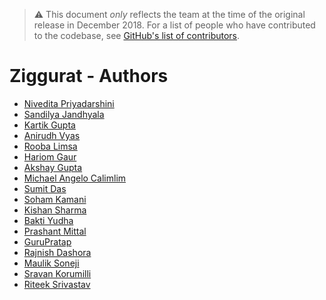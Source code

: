 > ⚠ This document _only_ reflects the team at the time of the original release in December 2018. For a list of people who have contributed to the codebase, see [GitHub's list of contributors](https://github.com/gojektech/ziggurat/graphs/contributors).

# Ziggurat - Authors

* [Nivedita Priyadarshini](https://github.com/nid90)
* [Sandilya Jandhyala](https://github.com/jysandy)
* [Kartik Gupta](https://github.com/kartik7153)
* [Anirudh Vyas](https://github.com/theanirudhvyas)
* [Rooba Limsa](https://github.com/roobalimsab)
* [Hariom Gaur](https://github.com/hogaur)
* [Akshay Gupta](https://github.com/kitallis)
* [Michael Angelo Calimlim](http://github.com/macalimlim)
* [Sumit Das]()
* [Soham Kamani](https://github.com/sohamkamani)
* [Kishan Sharma](https://github.com/kishanrulz)
* [Bakti Yudha]()
* [Prashant Mittal](https://github.com/prashant3863)
* [GuruPratap](https://github.com/gurupratap91)
* [Rajnish Dashora](https://github.com/RajnishDashora)
* [Maulik Soneji](https://github.com/mauliksoneji)
* [Sravan Korumilli](https://github.com/sravankorumilli)
* [Riteek Srivastav](https://github.com/RiteekS)
